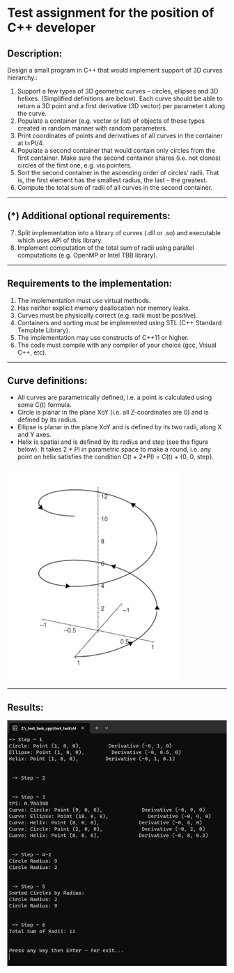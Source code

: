 # Test assignment for the position of C++ developer

## Description:
Design a small program in C++ that would implement support of 3D 
curves hierarchy.:
1. Support a few types of 3D geometric curves – circles, ellipses and 3D helixes. (Simplified
  definitions are below). Each curve should be able to return a 3D point and a first derivative (3D
  vector) per parameter t along the curve.
2. Populate a container (e.g. vector or list) of objects of these types created in random manner with
  random parameters.
3. Print coordinates of points and derivatives of all curves in the container at t=PI/4.
4. Populate a second container that would contain only circles from the first container. Make sure the
  second container shares (i.e. not clones) circles of the first one, e.g. via pointers.
5. Sort the second container in the ascending order of circles’ radii. That is, the first element has the
  smallest radius, the last - the greatest.
6. Compute the total sum of radii of all curves in the second container.

---

## (*) Additional optional requirements:

7. Split implementation into a library of curves (.dll or .so) and executable which uses API of this
  library.
8. Implement computation of the total sum of radii using parallel computations (e.g. OpenMP or Intel
  TBB library).

---

## Requirements to the implementation:
1. The implementation must use virtual methods.
2. Has neither explicit memory deallocation nor memory leaks.
3. Curves must be physically correct (e.g. radii must be positive).
4. Containers and sorting must be implemented using STL (C++ Standard Template Library).
5. The implementation may use constructs of C++11 or higher.
6. The code must compile with any compiler of your choice (gcc, Visual C++, etc).

---

## Curve definitions:
- All curves are parametrically defined, i.e. a point is calculated using some C(t) formula.
- Circle is planar in the plane XoY (i.e. all Z-coordinates are 0) and is defined by its radius.
- Ellipse is planar in the plane XoY and is defined by its two radii, along X and Y axes.
- Helix is spatial and is defined by its radius and step (see the figure below). It takes 2 * PI in
  parametric space to make a round, i.e. any point on helix satisfies the condition C(t + 2*PI) = C(t) +
  {0, 0, step}.

![img.png](test_task/img.png)

---

## Results:
![img_1.png](test_task/img_1.png)